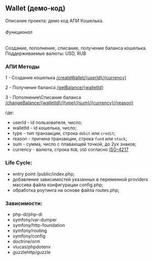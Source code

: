 ## Wallet (демо-код)

Описание проекта: демо код АПИ Кошелька.

###### Функционал 
Создание, пополнение, списание, получение баланса кошелька.
Поддерживаемые валюты: USD, RUB

### АПИ Методы

1 - Создание кошелька [/createWallet/{userId}/{currency}](http://8ffd246e-5d74-49a5-8696-e92eff606a60.pub.cloud.scaleway.com/createWallet/1/RUB)

2 - Получение баланса [/getBalance/{walletId}](http://8ffd246e-5d74-49a5-8696-e92eff606a60.pub.cloud.scaleway.com/getBalance/1)

3 - Пополнение\Списание баланса [/changeBalance/{walletId}/{type}/{sum}/{currency}/{reason}](http://8ffd246e-5d74-49a5-8696-e92eff606a60.pub.cloud.scaleway.com/changeBalance/1/debit/12.12/USD/stock)

где: 
- userId - id пользователя, число;
- walletId -  id кошелька, число;
- type - тип транзакции, строка `debit` или `credit`;
- reason - причина транзакции, строка `fund` или `stock`;
- sum - сумма, число с плавающей точкой, до 2ух знаков;
- currency - валюта, строка `RUB`, `USD` согласно [ISO-4217](https://ru.wikipedia.org/wiki/ISO_4217)


### Life Cycle:

- entry point /public/index.php;
- добавление зависимостей указанных в переменной providers массива файла конфигурации config.php;
- обработка роутинга на основе файла routes.php;


### Зависимости:

- php-di/php-di
- symfony/var-dumper
- symfony/http-foundation
- symfony/routing
- symfony/config
- doctrine/orm
- vlucas/phpdotenv
- guzzlehttp/guzzle


